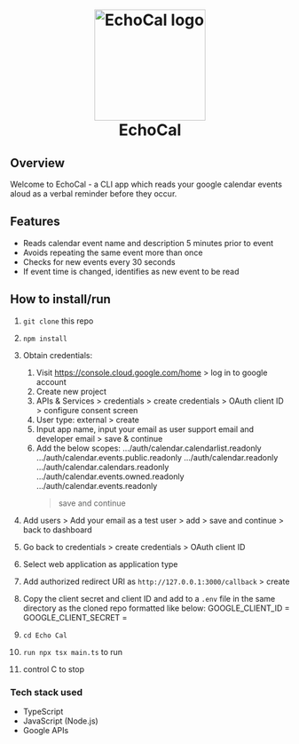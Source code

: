 <h1 align="center">
    <img src="" alt="EchoCal logo" height="200">
    <br/>
    EchoCal
</h1>

## Overview

Welcome to EchoCal - a CLI app which reads your google calendar events aloud as a verbal reminder before they occur.

## Features
- Reads calendar event name and description 5 minutes prior to event
- Avoids repeating the same event more than once
- Checks for new events every 30 seconds
- If event time is changed, identifies as new event to be read

## How to install/run

1. `git clone` this repo
2. `npm install`
3. Obtain credentials:

   1. Visit https://console.cloud.google.com/home > log in to google account
   2. Create new project
   3. APIs & Services > credentials > create credentials > OAuth client ID > configure consent screen
   4. User type: external > create
   5. Input app name, input your email as user support email and developer email > save & continue
   6. Add the below scopes:
   .../auth/calendar.calendarlist.readonly
   .../auth/calendar.events.public.readonly
   .../auth/calendar.readonly
   .../auth/calendar.calendars.readonly
   .../auth/calendar.events.owned.readonly
   .../auth/calendar.events.readonly
       > save and continue
5. Add users > Add your email as a test user > add > save and continue > back to dashboard
7. Go back to credentials > create credentials > OAuth client ID
8. Select web application as application type
9. Add authorized redirect URI as `http://127.0.0.1:3000/callback` > create
10. Copy the client secret and client ID and add to a `.env` file in the same directory as the cloned repo formatted like below:
    GOOGLE_CLIENT_ID = <insert id>
    GOOGLE_CLIENT_SECRET = <insert secret>
11. `cd Echo Cal`
12. `run npx tsx main.ts` to run
13. control C to stop

### Tech stack used
- TypeScript
- JavaScript (Node.js)
- Google APIs
